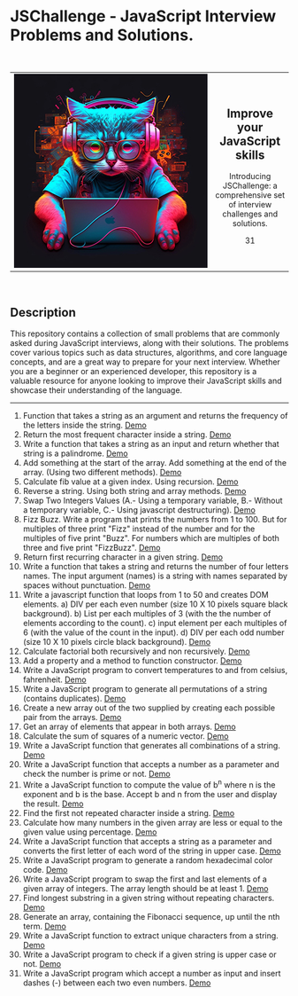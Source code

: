 
# JSChallenge - JavaScript Interview Problems and Solutions.

<br/>

<table>
<tr>
<td width="350px">
<img src="https://github.com/mariuspetrov/nimble/blob/main/app/images/nimble_350px.jpg" alt="nimble-engineer" width="350px"/>
</td>
  
<td>
<h2 align="center">Improve your JavaScript skills</h2> 
<p align="center">Introducing JSChallenge: a comprehensive set of interview challenges and solutions.</p> 
<p align="center">31</p>
</td>
</tr>
</table>


<br/>

## Description
This repository contains a collection of small problems that are commonly asked during JavaScript interviews, along with their solutions. The problems cover various topics such as data structures, algorithms, and core language concepts, and are a great way to prepare for your next interview. Whether you are a beginner or an experienced developer, this repository is a valuable resource for anyone looking to improve their JavaScript skills and showcase their understanding of the language.


<hr/>

1.  Function that takes a string as an argument and returns the frequency of the letters inside the string. <a href="https://mariuspetrov.github.io/01/index.html" target="_blank">Demo</a>
2.  Return the most frequent character inside a string. <a href="https://mariuspetrov.github.io/02/index.html" target="_blank">Demo</a>
3.  Write a function that takes a string as an input and return whether that string is a palindrome. <a href="https://mariuspetrov.github.io/03/index.html" target="_blank">Demo</a>
4.  Add something at the start of the array. Add something at the end of the array. (Using two different methods). <a href="https://mariuspetrov.github.io/04/index.html" target="_blank">Demo</a>
5.  Calculate fib value at a given index. Using recursion. <a href="https://mariuspetrov.github.io/05/index.html" target="_blank">Demo</a>
6.  Reverse a string. Using both string and array methods. <a href="https://mariuspetrov.github.io/06/index.html" target="_blank">Demo</a>
7.  Swap Two Integers Values (A.- Using a temporary variable, B.- Without a temporary variable, C.- Using javascript destructuring). <a href="https://mariuspetrov.github.io/07/index.html" target="_blank">Demo</a>
8.  Fizz Buzz. Write a program that prints the numbers from 1 to 100. But for multiples of three print "Fizz" instead of the number and for the multiples of five print "Buzz". For numbers which are multiples of both three and five print "FizzBuzz". <a href="https://mariuspetrov.github.io/08/index.html" target="_blank">Demo</a>
9.  Return first recurring character in a given string. <a href="https://mariuspetrov.github.io/09/index.html" target="_blank">Demo</a>
10. Write a function that takes a string and returns the number of four letters names. The input argument (names) is a string with names separated by spaces without punctuation. <a href="https://mariuspetrov.github.io/10/index.html" target="_blank">Demo</a>
11. Write a javascript function that loops from 1 to 50 and creates DOM elements. a) DIV per each even number (size 10 X 10 pixels square black background). b) List per each multiples of 3 (with the the number of elements according to the count). c) input element per each multiples of 6 (with the value of the count in the input). d) DIV per each odd number (size 10 X 10 pixels circle black background). <a href="https://mariuspetrov.github.io/11/index.html" target="_blank">Demo</a>
12. Calculate factorial both recursively and non recursively. <a href="https://mariuspetrov.github.io/12/index.html" target="_blank">Demo</a>
13. Add a property and a method to function constructor. <a href="https://mariuspetrov.github.io/13/index.html" target="_blank">Demo</a>
14. Write a JavaScript program to convert temperatures to and from celsius, fahrenheit. <a href="https://mariuspetrov.github.io/14/index.html" target="_blank">Demo</a>
15. Write a JavaScript program to generate all permutations of a string (contains duplicates). <a href="https://mariuspetrov.github.io/15/index.html" target="_blank">Demo</a>
16. Create a new array out of the two supplied by creating each possible pair from the arrays. <a href="https://mariuspetrov.github.io/16/index.html" target="_blank">Demo</a>
17. Get an array of elements that appear in both arrays. <a href="https://mariuspetrov.github.io/17/index.html" target="_blank">Demo</a>
18. Calculate the sum of squares of a numeric vector. <a href="https://mariuspetrov.github.io/18/index.html" target="_blank">Demo</a>
19. Write a JavaScript function that generates all combinations of a string. <a href="https://mariuspetrov.github.io/19/index.html" target="_blank">Demo</a>
20. Write a JavaScript function that accepts a number as a parameter and check the number is prime or not. <a href="https://mariuspetrov.github.io/20/index.html" target="_blank">Demo</a>
21. Write a JavaScript function to compute the value of b<sup>n</sup> where n is the exponent and b is the base. Accept b and n from the user and display the result. <a href="https://mariuspetrov.github.io/21/index.html" target="_blank">Demo</a>
22. Find the first not repeated character inside a string. <a href="https://mariuspetrov.github.io/22/index.html" target="_blank">Demo</a>
23. Calculate how many numbers in the given array are less or equal to the given value using percentage. <a href="https://mariuspetrov.github.io/23/index.html" target="_blank">Demo</a> 
24. Write a JavaScript function that accepts a string as a parameter and converts the first letter of each word of the string in upper case. <a href="https://mariuspetrov.github.io/24/index.html" target="_blank">Demo</a> 
25. Write a JavaScript program to generate a random hexadecimal color code. <a href="https://mariuspetrov.github.io/25/index.html" target="_blank">Demo</a> 
26. Write a JavaScript program to swap the first and last elements of a given array of integers. The array length should be  at least 1. <a href="https://mariuspetrov.github.io/26/index.html" target="_blank">Demo</a>
27. Find longest substring in a given string without repeating characters. <a href="https://mariuspetrov.github.io/27/index.html" target="_blank">Demo</a>
28. Generate an array, containing the Fibonacci sequence, up until the nth term. <a href="https://mariuspetrov.github.io/28/index.html" target="_blank">Demo</a>
29. Write a JavaScript function to extract unique characters from a string. <a href="https://mariuspetrov.github.io/29/index.html" target="_blank">Demo</a>
30. Write a JavaScript program to check if a given string is upper case or not. <a href="https://mariuspetrov.github.io/30/index.html" target="_blank">Demo</a>
31. Write a JavaScript program which accept a number as input and insert dashes (-) between each two even numbers. <a href="https://mariuspetrov.github.io/31/index.html" target="_blank">Demo</a>
